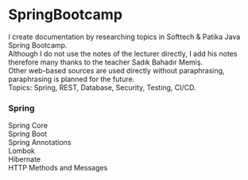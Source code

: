 # SpringBootcamp
I create documentation by researching topics in Softtech & Patika Java Spring Bootcamp.  
Although I do not use the notes of the lecturer directly, I add his notes therefore many thanks to the teacher Sadık Bahadır Memiş.  
Other web-based sources are used directly without paraphrasing, paraphrasing is planned for the future.  
Topics: Spring, REST, Database, Security, Testing, CI/CD.  
### Spring
Spring Core  
Spring Boot  
Spring Annotations  
Lombok  
Hibernate  
HTTP Methods and Messages  

